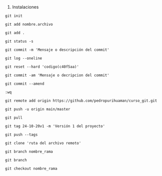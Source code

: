 <!-- Lista de comandos de git -->
<!-- Clase -1  -->

1. Instalaciones

<!-- Clase - 2  -->

<!-- 1. Crear repositorio -->
<!-- Inicia el repositorio -->

    git init

<!-- 2. Agregar archivos y directiorios a repositorio -->
  <!-- 2.1 Agrega un archivo en especifico.  -->

    git add nombre.archivo

  <!-- 2.2 Agrega todo los archivo -->

    git add .

<!-- 3. Indica el estado de los archivos y directorios -->

    git status -s

<!-- 4. Respaldar archivos y directorios en repositorios -->

    git commit -m 'Mensaje o descripción del commit'

<!-- 5. Muestra el listado de las copias -->

    git log --oneline

<!-- 6. Restaura el archivo -->

    git reset --hard 'codigo(c40f5aa)'

<!-- Clase - 3  -->
<!-- 7. Agrega los archivos y realiza un replado (commit) -->

    git commit -am 'Mensaje o decripcion del commit'

<!-- 8. Abrir el editor vim -->

    git commit --amend

<!-- 9. Para cerrar el editor vim -->

    :wq

<!-- 10. Para subir los archivos a github -->

    git remote add origin https://github.com/pedropurihuaman/curso_git.git

<!-- 11. Para actualizar y subir las modificaciones -->

    git push -u origin main/master

<!-- Clase - 4  -->
<!-- 12. Para traer la información de remoto a local -->

    git pull

<!-- 13. Creando tags -->
  <!-- git tag 'nombre archivo' -m 'Descripcion' -->

    git tag 24-10-20v1 -m 'Versión 1 del proyecto'

<!-- 14. Subiendo tags -->

    git push --tags

<!-- 15. Clana un repositorio  -->

    git clone 'ruta del archivo remoto'

<!-- Clase - 5  -- RAMAS O BRANCH -->
<!-- 16. Crear rama -->

    git branch nombre_rama

<!-- 17. Muestra en que rama te encuentras -->

    git branch

<!-- 18. Te mueves entre ramas -->

    git checkout nombre_rama

<!-- 19.  -->

<!-- Clase - 6  -->
<!-- Clase - 7  -->
<!-- Clase - 8  -->
<!-- Clase - 9  -->
<!-- Clase - 10  -->
<!-- Clase - 11  -->
<!-- Clase - 12  -->
<!-- Clase - 13  -->
<!-- Clase - 14  -->
<!-- Clase - 15  -->
<!-- Clase - 16  -->
